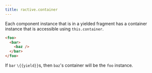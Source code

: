 ```yaml
---
title: ractive.container
---
```

Each component instance that is in a yielded fragment has a container instance that is accessible using `this.container`.

```html
<foo>
  <bar>
    <baz />
  </bar>
</foo>
```

If `bar` `\{{yield}}`s, then `baz`'s container will be the `foo` instance.
